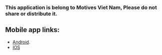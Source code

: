 ### This application is belong to Motives Viet Nam, Please do not share or distribute it.

## Mobile app links:
- [Android](https://play.google.com/store/apps/details?id=com.motivesvn.reactjsebs).
- [IOS](https://apps.apple.com/us/app/m-system/id6445936927)
